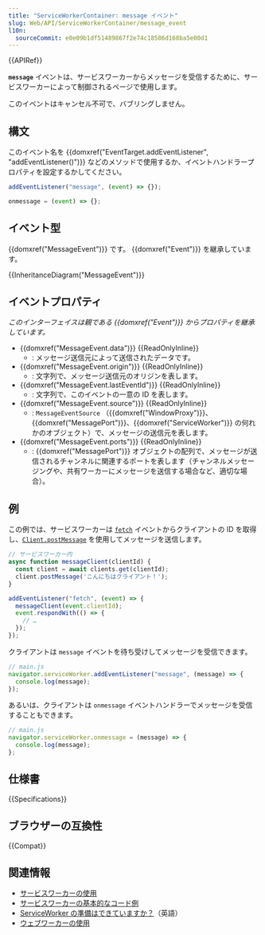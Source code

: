 ```yaml
---
title: "ServiceWorkerContainer: message イベント"
slug: Web/API/ServiceWorkerContainer/message_event
l10n:
  sourceCommit: e0e09b1df51489867f2e74c18586d168ba5e00d1
---
```


{{APIRef}}

**`message`** イベントは、サービスワーカーからメッセージを受信するために、サービスワーカーによって制御されるページで使用します。

このイベントはキャンセル不可で、バブリングしません。

## 構文

このイベント名を {{domxref("EventTarget.addEventListener", "addEventListener()")}} などのメソッドで使用するか、イベントハンドラープロパティを設定するかしてください。

```js
addEventListener("message", (event) => {});

onmessage = (event) => {};
```

## イベント型

{{domxref("MessageEvent")}} です。 {{domxref("Event")}} を継承しています。

{{InheritanceDiagram("MessageEvent")}}

## イベントプロパティ

_このインターフェイスは親である {{domxref("Event")}} からプロパティを継承しています。_

- {{domxref("MessageEvent.data")}} {{ReadOnlyInline}}
  - : メッセージ送信元によって送信されたデータです。
- {{domxref("MessageEvent.origin")}} {{ReadOnlyInline}}
  - : 文字列で、メッセージ送信元のオリジンを表します。
- {{domxref("MessageEvent.lastEventId")}} {{ReadOnlyInline}}
  - : 文字列で、このイベントの一意の ID を表します。
- {{domxref("MessageEvent.source")}} {{ReadOnlyInline}}
  - : `MessageEventSource` （{{domxref("WindowProxy")}}、{{domxref("MessagePort")}}、{{domxref("ServiceWorker")}} の何れかのオブジェクト）で、メッセージの送信元を表します。
- {{domxref("MessageEvent.ports")}} {{ReadOnlyInline}}
  - : {{domxref("MessagePort")}} オブジェクトの配列で、メッセージが送信されるチャンネルに関連するポートを表します（チャンネルメッセージングや、共有ワーカーにメッセージを送信する場合など、適切な場合）。

## 例

この例では、サービスワーカーは [`fetch`](/ja/docs/Web/API/ServiceWorkerGlobalScope/fetch_event) イベントからクライアントの ID を取得し、[`Client.postMessage`](/ja/docs/Web/API/Client/postMessage) を使用してメッセージを送信します。

```js
// サービスワーカー内
async function messageClient(clientId) {
  const client = await clients.get(clientId);
  client.postMessage('こんにちはクライアント！');
}

addEventListener("fetch", (event) => {
  messageClient(event.clientId);
  event.respondWith(() => {
    // …
  });
});
```

クライアントは `message` イベントを待ち受けしてメッセージを受信できます。

```js
// main.js
navigator.serviceWorker.addEventListener("message", (message) => {
  console.log(message);
});
```

あるいは、クライアントは `onmessage` イベントハンドラーでメッセージを受信することもできます。

```js
// main.js
navigator.serviceWorker.onmessage = (message) => {
  console.log(message);
};
```

## 仕様書

{{Specifications}}

## ブラウザーの互換性

{{Compat}}

## 関連情報

- [サービスワーカーの使用](/ja/docs/Web/API/Service_Worker_API/Using_Service_Workers)
- [サービスワーカーの基本的なコード例](https://github.com/mdn/dom-examples/tree/main/service-worker/simple-service-worker)
- [ServiceWorker の準備はできていますか？](https://jakearchibald.github.io/isserviceworkerready/)（英語）
- [ウェブワーカーの使用](/ja/docs/Web/API/Web_Workers_API/Using_web_workers)
